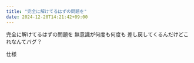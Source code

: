 ```yaml
---
title: "完全に解けてるはずの問題を"
date: 2024-12-20T14:21:42+09:00
---
```

完全に解けてるはずの問題を
無意識が何度も何度も
差し戻してくるんだけどこれなんてバグ？

仕様
